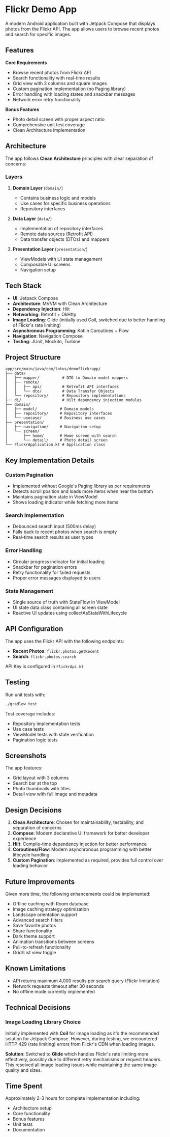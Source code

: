 # Flickr Demo App

A modern Android application built with Jetpack Compose that displays photos from the Flickr API. The app allows users to browse recent photos and search for specific images.

## Features

**Core Requirements**
- Browse recent photos from Flickr API
- Search functionality with real-time results
- Grid view with 3 columns and square images
- Custom pagination implementation (no Paging library)
- Error handling with loading states and snackbar messages
- Network error retry functionality

**Bonus Features**
- Photo detail screen with proper aspect ratio
- Comprehensive unit test coverage
- Clean Architecture implementation

## Architecture

The app follows **Clean Architecture** principles with clear separation of concerns:

### Layers

1. **Domain Layer** (`domain/`)
   - Contains business logic and models
   - Use cases for specific business operations
   - Repository interfaces

2. **Data Layer** (`data/`)
   - Implementation of repository interfaces
   - Remote data sources (Retrofit API)
   - Data transfer objects (DTOs) and mappers

3. **Presentation Layer** (`presentation/`)
   - ViewModels with UI state management
   - Composable UI screens
   - Navigation setup

## Tech Stack

- **UI**: Jetpack Compose
- **Architecture**: MVVM with Clean Architecture
- **Dependency Injection**: Hilt
- **Networking**: Retrofit + OkHttp
- **Image Loading**: Glide (initially used Coil, switched due to better handling of Flickr's rate limiting)
- **Asynchronous Programming**: Kotlin Coroutines + Flow
- **Navigation**: Navigation Compose
- **Testing**: JUnit, Mockito, Turbine

## Project Structure

```
app/src/main/java/com/lotus/demoflickrapp/
├── data/
│   ├── mapper/          # DTO to Domain model mappers
│   ├── remote/
│   │   ├── api/         # Retrofit API interfaces
│   │   └── dto/         # Data Transfer Objects
│   └── repository/      # Repository implementations
├── di/                  # Hilt dependency injection modules
├── domain/
│   ├── model/          # Domain models
│   ├── repository/     # Repository interfaces
│   └── usecase/        # Business use cases
├── presentation/
│   ├── navigation/     # Navigation setup
│   └── screen/
│       ├── home/       # Home screen with search
│       └── detail/     # Photo detail screen
└── FlickrApplication.kt # Application class
```

## Key Implementation Details

### Custom Pagination
- Implemented without Google's Paging library as per requirements
- Detects scroll position and loads more items when near the bottom
- Maintains pagination state in ViewModel
- Shows loading indicator while fetching more items

### Search Implementation
- Debounced search input (500ms delay)
- Falls back to recent photos when search is empty
- Real-time search results as user types

### Error Handling
- Circular progress indicator for initial loading
- Snackbar for pagination errors
- Retry functionality for failed requests
- Proper error messages displayed to users

### State Management
- Single source of truth with StateFlow in ViewModel
- UI state data class containing all screen state
- Reactive UI updates using collectAsStateWithLifecycle

## API Configuration

The app uses the Flickr API with the following endpoints:
- **Recent Photos**: `flickr.photos.getRecent`
- **Search**: `flickr.photos.search`

API Key is configured in `FlickrApi.kt`

## Testing

Run unit tests with:
```bash
./gradlew test
```

Test coverage includes:
- Repository implementation tests
- Use case tests
- ViewModel tests with state verification
- Pagination logic tests

## Screenshots

The app features:
- Grid layout with 3 columns
- Search bar at the top
- Photo thumbnails with titles
- Detail view with full image and metadata

## Design Decisions

1. **Clean Architecture**: Chosen for maintainability, testability, and separation of concerns
2. **Compose**: Modern declarative UI framework for better developer experience
3. **Hilt**: Compile-time dependency injection for better performance
4. **Coroutines/Flow**: Modern asynchronous programming with better lifecycle handling
5. **Custom Pagination**: Implemented as required, provides full control over loading behavior

## Future Improvements

Given more time, the following enhancements could be implemented:
- Offline caching with Room database
- Image caching strategy optimization
- Landscape orientation support
- Advanced search filters
- Save favorite photos
- Share functionality
- Dark theme support
- Animation transitions between screens
- Pull-to-refresh functionality
- Grid/List view toggle

## Known Limitations

- API returns maximum 4,000 results per search query (Flickr limitation)
- Network requests timeout after 30 seconds
- No offline mode currently implemented

## Technical Decisions

### Image Loading Library Choice
Initially implemented with **Coil** for image loading as it's the recommended solution for Jetpack Compose. However, during testing, we encountered HTTP 429 (rate limiting) errors from Flickr's CDN when loading images. 

**Solution**: Switched to **Glide** which handles Flickr's rate limiting more effectively, possibly due to different retry mechanisms or request headers. This resolved all image loading issues while maintaining the same image quality and sizes.

## Time Spent

Approximately 2-3 hours for complete implementation including:
- Architecture setup
- Core functionality
- Bonus features
- Unit tests
- Documentation
